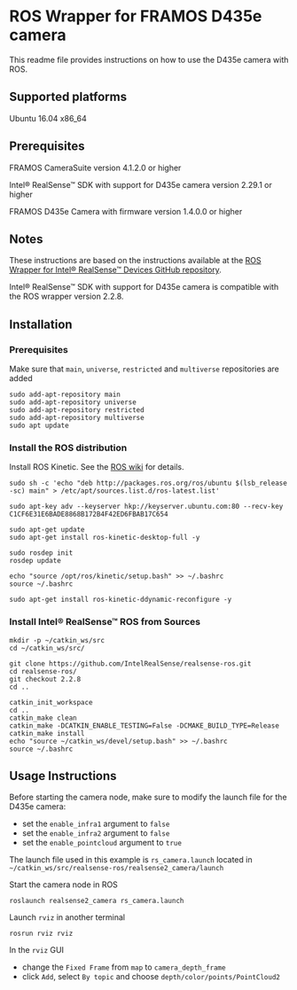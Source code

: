# ROS Wrapper for FRAMOS D435e camera

This readme file provides instructions on how to use the D435e camera with ROS.

## Supported platforms

Ubuntu 16.04 x86_64

## Prerequisites

FRAMOS CameraSuite version 4.1.2.0 or higher

Intel® RealSense™ SDK with support for D435e camera version 2.29.1 or higher

FRAMOS D435e Camera with firmware version 1.4.0.0 or higher

## Notes

These instructions are based on the instructions available at the [ROS Wrapper for Intel® RealSense™ Devices GitHub repository](https://github.com/IntelRealSense/realsense-ros).

Intel® RealSense™ SDK with support for D435e camera is compatible with the ROS wrapper version 2.2.8.

## Installation

### Prerequisites

Make sure that `main`, `universe`, `restricted` and `multiverse` repositories are added

```
sudo add-apt-repository main
sudo add-apt-repository universe
sudo add-apt-repository restricted
sudo add-apt-repository multiverse
sudo apt update
```

### Install the ROS distribution

Install ROS Kinetic. See the [ROS wiki](http://wiki.ros.org/kinetic/Installation/Ubuntu) for details.

```
sudo sh -c 'echo "deb http://packages.ros.org/ros/ubuntu $(lsb_release -sc) main" > /etc/apt/sources.list.d/ros-latest.list'
```
```
sudo apt-key adv --keyserver hkp://keyserver.ubuntu.com:80 --recv-key C1CF6E31E6BADE8868B172B4F42ED6FBAB17C654
```
```
sudo apt-get update
sudo apt-get install ros-kinetic-desktop-full -y
```
```
sudo rosdep init
rosdep update
```
```
echo "source /opt/ros/kinetic/setup.bash" >> ~/.bashrc
source ~/.bashrc
```
```
sudo apt-get install ros-kinetic-ddynamic-reconfigure -y
```

### Install Intel® RealSense™ ROS from Sources

```
mkdir -p ~/catkin_ws/src
cd ~/catkin_ws/src/
```

```
git clone https://github.com/IntelRealSense/realsense-ros.git
cd realsense-ros/
git checkout 2.2.8
cd ..
```

```
catkin_init_workspace
cd ..
catkin_make clean
catkin_make -DCATKIN_ENABLE_TESTING=False -DCMAKE_BUILD_TYPE=Release
catkin_make install
echo "source ~/catkin_ws/devel/setup.bash" >> ~/.bashrc
source ~/.bashrc
```

## Usage Instructions

Before starting the camera node, make sure to modify the launch file for the D435e camera:

- set the `enable_infra1` argument to `false`
- set the `enable_infra2` argument to `false`
- set the `enable_pointcloud` argument to `true`

The launch file used in this example is `rs_camera.launch` located in `~/catkin_ws/src/realsense-ros/realsense2_camera/launch`

Start the camera node in ROS

```
roslaunch realsense2_camera rs_camera.launch
```

Launch `rviz` in another terminal

```
rosrun rviz rviz
```

In the `rviz` GUI 
- change the `Fixed Frame` from `map` to `camera_depth_frame`
- click `Add`, select `By topic` and choose `depth/color/points/PointCloud2`